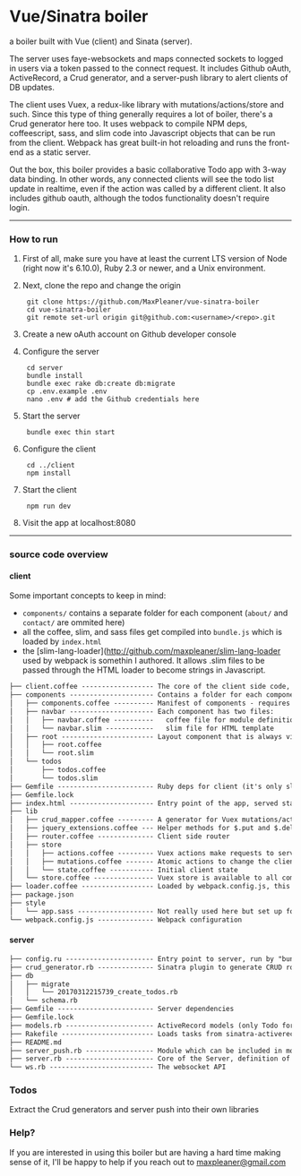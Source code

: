 # Vue/Sinatra boiler

a boiler built with Vue (client) and Sinata (server).

The server uses faye-websockets and maps connected sockets to logged in users
via a token passed to the connect request. It includes Github oAuth,
ActiveRecord, a Crud generator, and a server-push library to alert clients of
DB updates.

The client uses Vuex, a redux-like library with mutations/actions/store and such.
Since this type of thing generally requires a lot of boiler, there's a Crud
generator here too. It uses webpack to compile NPM deps, coffeescript, sass, and slim
code into Javascript objects that can be run from the client. Webpack has great
built-in hot reloading and runs the front-end as a static server.

Out the box, this boiler provides a basic collaborative Todo app with 3-way data binding.
In other words, any connected clients will see the todo list update in realtime,
even if the action was called by a different client. It also includes github oauth,
although the todos functionality doesn't require login.

---

### How to run

1. First of all, make sure you have at least the current LTS version of Node
(right now it's 6.10.0), Ruby 2.3 or newer, and a Unix environment.

2. Next, clone the repo and change the origin
      
        git clone https://github.com/MaxPleaner/vue-sinatra-boiler
        cd vue-sinatra-boiler
        git remote set-url origin git@github.com:<username>/<repo>.git

3. Create a new oAuth account on Github developer console

4. Configure the server

        cd server
        bundle install
        bundle exec rake db:create db:migrate
        cp .env.example .env
        nano .env # add the Github credentials here

5. Start the server

        bundle exec thin start

6. Configure the client

        cd ../client
        npm install

7. Start the client
    
        npm run dev

8. Visit the app at localhost:8080

---

### source code overview

#### client

Some important concepts to keep in mind:

- `components/` contains a separate folder for each component (`about/` and `contact/` are ommited here)
- all the coffee, slim, and sass files get compiled into `bundle.js` which is loaded by `index.html` 
- the [slim-lang-loader](http://github.com/maxpleaner/slim-lang-loader
  used by webpack is somethin I authored. It allows .slim files to be passed through
  the HTML loader to become strings in Javascript.

```txt
├── client.coffee ------------------ The core of the client side code, required by loader.coffee
├── components --------------------- Contains a folder for each component (some are omitted here)
│   ├── components.coffee ---------- Manifest of components - requires each component
│   ├── navbar --------------------- Each component has two files:
│   │   ├── navbar.coffee ----------   coffee file for module definition
│   │   └── navbar.slim ------------   slim file for HTML template
│   ├── root ----------------------- Layout component that is always visible (along with navbar)
│   │   ├── root.coffee
│   │   └── root.slim
│   └── todos
│       ├── todos.coffee
│       └── todos.slim
├── Gemfile ------------------------ Ruby deps for client (it's only slim)
├── Gemfile.lock
├── index.html --------------------- Entry point of the app, served statically
├── lib
│   ├── crud_mapper.coffee --------- A generator for Vuex mutations/actions and server-push listeners
│   ├── jquery_extensions.coffee --- Helper methods for $.put and $.delete
│   ├── router.coffee -------------- Client side router
│   ├── store
│   │   ├── actions.coffee --------- Vuex actions make requests to server, and then commit mutations with the response
│   │   ├── mutations.coffee ------- Atomic actions to change the client state
│   │   └── state.coffee ----------- Initial client state
│   └── store.coffee --------------- Vuex store is available to all components
├── loader.coffee ------------------ Loaded by webpack.config.js, this the entry point of the client code.
├── package.json
├── style
│   └── app.sass ------------------- Not really used here but set up for hot reloading
└── webpack.config.js -------------- Webpack configuration

```

#### server

```txt
├── config.ru ---------------------- Entry point to server, run by "bundle exec thin start"
├── crud_generator.rb -------------- Sinatra plugin to generate CRUD routes for a resource
├── db
│   ├── migrate
│   │   └── 20170312215739_create_todos.rb
│   └── schema.rb
├── Gemfile ------------------------ Server dependencies
├── Gemfile.lock
├── models.rb ---------------------- ActiveRecord models (only Todo for now)
├── Rakefile ----------------------- Loads tasks from sinatra-activerecord
├── README.md
├── server_push.rb ----------------- Module which can be included in models to push updates to clients
├── server.rb ---------------------- Core of the Server, definition of Sinatra app
└── ws.rb -------------------------- The websocket API
```

### Todos

Extract the Crud generators and server push into their own libraries

### Help?

If you are interested in using this boiler but are having a hard time making sense
of it, I'll be happy to help if you reach out to maxpleaner@gmail.com

